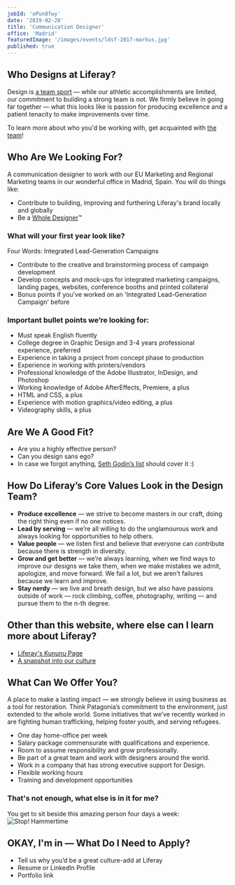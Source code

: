 ```yaml
---
jobId: 'oPun8fwy'
date: '2019-02-28'
title: 'Communication Designer'
office: 'Madrid'
featuredImage: '/images/events/ldsf-2017-markus.jpg'
published: true
---
```


## Who Designs at Liferay?

Design is [a team sport](https://www.oreilly.com/ideas/12-qualities-of-effective-design-organizations) — while our athletic accomplishments are limited, our commitment to building a strong team is not. We firmly believe in going far together — what this looks like is passion for producing excellence and a patient tenacity to make improvements over time.

To learn more about who you'd be working with, get acquainted with [the team](/team)!

## Who Are We Looking For?

A communication designer to work with our EU Marketing and Regional Marketing teams in our wonderful office in Madrid, Spain. You will do things like:

-   Contribute to building, improving and furthering Liferay's brand locally and globally
-   Be a [Whole Designer](https://medium.com/@jamesh_str/becoming-a-whole-designer-99d46b9a81)™️

### What will your first year look like?

Four Words: Integrated Lead-Generation Campaigns

-   Contribute to the creative and brainstorming process of campaign development
-   Develop concepts and mock-ups for integrated marketing campaigns, landing pages, websites, conference booths and printed collateral
-   Bonus points if you've worked on an 'Integrated Lead-Generation Campaign' before

<!-- TODO: write graphic design first year recap
### What will your first year look like?

-   3-4 shipped projects, with as many high-fidelity projects ready for development
-   Contributed robust patterns to our Figma component library
-   Increased the level of quality that our whole team is able to produce -->

### Important bullet points we’re looking for:

-   Must speak English fluently
-   College degree in Graphic Design and 3-4 years professional experience, preferred
-   Experience in taking a project from concept phase to production
-   Experience in working with printers/vendors
-   Professional knowledge of the Adobe Illustrator, InDesign, and Photoshop
-   Working knowledge of Adobe AfterEffects, Premiere, a plus
-   HTML and CSS, a plus
-   Experience with motion graphics/video editing, a plus
-   Videography skills, a plus

## Are We A Good Fit?

-   Are you a highly effective person?
-   Can you design sans ego?
-   In case we forgot anything, [Seth Godin’s list](https://seths.blog/2018/04/missing-from-your-job-office/) should cover it :)

## How Do Liferay’s Core Values Look in the Design Team?

-   **Produce excellence** — we strive to become masters in our craft, doing the right thing even if no one notices.
-   **Lead by serving** — we’re all willing to do the unglamourous work and always looking for opportunities to help others.
-   **Value people** — we listen first and believe that everyone can contribute because there is strength in diversity.
-   **Grow and get better** — we’re always learning, when we find ways to improve our designs we take them, when we make mistakes we admit, apologize, and move forward. We fail a lot, but we aren’t failures because we learn and improve.
-   **Stay nerdy** — we live and breath design, but we also have passions outside of work — rock climbing, coffee, photography, writing — and pursue them to the n-th degree.

## Other than this website, where else can I learn more about Liferay?

-   [Liferay's Kununu Page](https://www.kununu.com/de/liferay2)
-   [A snapshot into our culture](https://youtu.be/koU5UKUmxJw)

## What Can We Offer You?

A place to make a lasting impact — we strongly believe in using business as a tool for restoration. Think Patagonia’s commitment to the environment, just extended to the whole world. Some initiatives that we’ve recently worked in are fighting human trafficking, helping foster youth, and serving refugees.

-   One day home-office per week
-   Salary package commensurate with qualifications and experience.
-   Room to assume responsibility and grow professionally.
-   Be part of a great team and work with designers around the world.
-   Work in a company that has strong executive support for Design.
-   Flexible working hours
-   Training and development opportunities

### That's not enough, what else is in it for me?

You get to sit beside this amazing person four days a week:
![Stop! Hammertime](/images/footer_tweet.jpg)

## OKAY, I'm in — What Do I Need to Apply?

-   Tell us why you’d be a great culture-add at Liferay
-   Resume or LinkedIn Profile
-   Portfolio link

